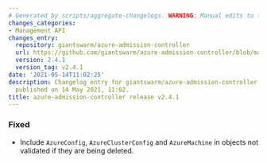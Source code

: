 ```yaml
---
# Generated by scripts/aggregate-changelogs. WARNING: Manual edits to this files will be overwritten.
changes_categories:
- Management API
changes_entry:
  repository: giantswarm/azure-admission-controller
  url: https://github.com/giantswarm/azure-admission-controller/blob/master/CHANGELOG.md#241---2021-05-14
  version: 2.4.1
  version_tag: v2.4.1
date: '2021-05-14T11:02:25'
description: Changelog entry for giantswarm/azure-admission-controller version 2.4.1,
  published on 14 May 2021, 11:02.
title: azure-admission-controller release v2.4.1
---
```


### Fixed
- Include `AzureConfig`, `AzureClusterConfig` and `AzureMachine` in objects not validated if they are being deleted.
